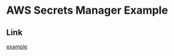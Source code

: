 # AWS Secrets Manager Example

## Link
[example](https://github.com/defensestation/koanf/blob/main/examples/read-secretsmanager/main.go)